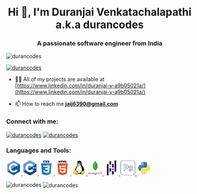 <h1 align="center">Hi 👋, I'm Duranjai Venkatachalapathi a.k.a durancodes</h1>
<h3 align="center">A passionate software engineer from India</h3>

<p align="left"> <img src="https://komarev.com/ghpvc/?username=durancodes&label=Profile%20views&color=0e75b6&style=flat" alt="durancodes" /> </p>

<p align="left"> <a href="https://github.com/ryo-ma/github-profile-trophy"><img src="https://github-profile-trophy.vercel.app/?username=durancodes" alt="durancodes" /></a> </p>

- 👨‍💻 All of my projects are available at [https://www.linkedin.com/in/duranjai-v-a9b05021a/](https://www.linkedin.com/in/duranjai-v-a9b05021a/)

- 📫 How to reach me **jaij6390@gmail.com**

<h3 align="left">Connect with me:</h3>
<p align="left">
<a href="https://www.codechef.com/users/durancodes" target="blank"><img align="center" src="https://cdn.jsdelivr.net/npm/simple-icons@3.1.0/icons/codechef.svg" alt="durancodes" height="30" width="40" /></a>
<a href="https://leetcode.com/u/jaij6309/" target="blank"><img align="center" src="https://raw.githubusercontent.com/rahuldkjain/github-profile-readme-generator/master/src/images/icons/Social/leet-code.svg" alt="durancodes" height="30" width="40" /></a>
</p>

<h3 align="left">Languages and Tools:</h3>
<p align="left"> <a href="https://www.cprogramming.com/" target="_blank" rel="noreferrer"> <img src="https://raw.githubusercontent.com/devicons/devicon/master/icons/c/c-original.svg" alt="c" width="40" height="40"/> </a> <a href="https://www.w3schools.com/cpp/" target="_blank" rel="noreferrer"> <img src="https://raw.githubusercontent.com/devicons/devicon/master/icons/cplusplus/cplusplus-original.svg" alt="cplusplus" width="40" height="40"/> </a> <a href="https://www.w3schools.com/css/" target="_blank" rel="noreferrer"> <img src="https://raw.githubusercontent.com/devicons/devicon/master/icons/css3/css3-original-wordmark.svg" alt="css3" width="40" height="40"/> </a> <a href="https://www.w3.org/html/" target="_blank" rel="noreferrer"> <img src="https://raw.githubusercontent.com/devicons/devicon/master/icons/html5/html5-original-wordmark.svg" alt="html5" width="40" height="40"/> </a> <a href="https://www.linux.org/" target="_blank" rel="noreferrer"> <img src="https://raw.githubusercontent.com/devicons/devicon/master/icons/linux/linux-original.svg" alt="linux" width="40" height="40"/> </a> <a href="https://www.mongodb.com/" target="_blank" rel="noreferrer"> <img src="https://raw.githubusercontent.com/devicons/devicon/master/icons/mongodb/mongodb-original-wordmark.svg" alt="mongodb" width="40" height="40"/> </a> <a href="https://pandas.pydata.org/" target="_blank" rel="noreferrer"> <img src="https://raw.githubusercontent.com/devicons/devicon/2ae2a900d2f041da66e950e4d48052658d850630/icons/pandas/pandas-original.svg" alt="pandas" width="40" height="40"/> </a> <a href="https://www.photoshop.com/en" target="_blank" rel="noreferrer"> <img src="https://raw.githubusercontent.com/devicons/devicon/master/icons/photoshop/photoshop-line.svg" alt="photoshop" width="40" height="40"/> </a> <a href="https://www.python.org" target="_blank" rel="noreferrer"> <img src="https://raw.githubusercontent.com/devicons/devicon/master/icons/python/python-original.svg" alt="python" width="40" height="40"/> </a> </p>

<p><img align="left" src="https://github-readme-stats.vercel.app/api/top-langs?username=durancodes&show_icons=true&locale=en&layout=compact" alt="durancodes" /></p>

<p>&nbsp;<img align="center" src="https://github-readme-stats.vercel.app/api?username=durancodes&show_icons=true&locale=en" alt="durancodes" /></p>

